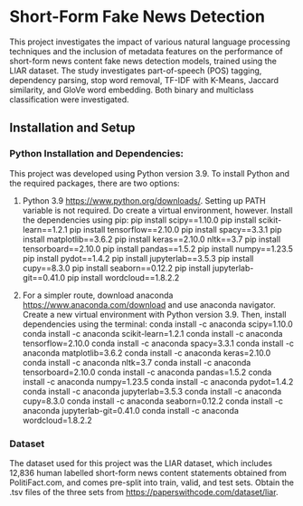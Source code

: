 # Short-Form Fake News Detection
This project investigates the impact of various natural language processing techniques and the inclusion of metadata features on the performance of short-form news content fake news detection models, trained using the LIAR dataset. The study investigates part-of-speech (POS) tagging, dependency parsing, stop word removal, TF-IDF with K-Means, Jaccard similarity, and GloVe word embedding. Both binary and multiclass classification were investigated.

## Installation and Setup
### Python Installation and Dependencies:
This project was developed using Python version 3.9. To install Python and the required packages, there are two options:

1. Python 3.9 https://www.python.org/downloads/. Setting up PATH variable is not required. Do create a virtual environment, however. Install the dependencies using pip:
  pip install scipy==1.10.0
  pip install scikit-learn==1.2.1
  pip install tensorflow==2.10.0
  pip install spacy==3.3.1
  pip install matplotlib==3.6.2
  pip install keras==2.10.0 nltk==3.7
  pip install tensorboard==2.10.0
  pip install pandas==1.5.2
  pip install numpy==1.23.5
  pip install pydot==1.4.2
  pip install jupyterlab==3.5.3
  pip install cupy==8.3.0
  pip install seaborn==0.12.2
  pip install jupyterlab-git==0.41.0
  pip install wordcloud==1.8.2.2

2. For a simpler route, download anaconda https://www.anaconda.com/download and use anaconda navigator. Create a new virtual environment with Python version 3.9. Then, install dependencies using the terminal:
  conda install -c anaconda scipy=1.10.0 
  conda install -c anaconda scikit-learn=1.2.1 
  conda install -c anaconda tensorflow=2.10.0 
  conda install -c anaconda spacy=3.3.1 
  conda install -c anaconda matplotlib=3.6.2 
  conda install -c anaconda keras=2.10.0 
  conda install -c anaconda nltk=3.7 
  conda install -c anaconda tensorboard=2.10.0 
  conda install -c anaconda pandas=1.5.2 
  conda install -c anaconda numpy=1.23.5 
  conda install -c anaconda pydot=1.4.2 
  conda install -c anaconda jupyterlab=3.5.3 
  conda install -c anaconda cupy=8.3.0 
  conda install -c anaconda seaborn=0.12.2 
  conda install -c anaconda jupyterlab-git=0.41.0 
  conda install -c anaconda wordcloud=1.8.2.2

### Dataset
The dataset used for this project was the LIAR dataset, which includes 12,836 human labelled short-form news content statements obtained from PolitiFact.com, and comes pre-split into train, valid, and test sets. 
Obtain the .tsv files of the three sets from https://paperswithcode.com/dataset/liar. 




